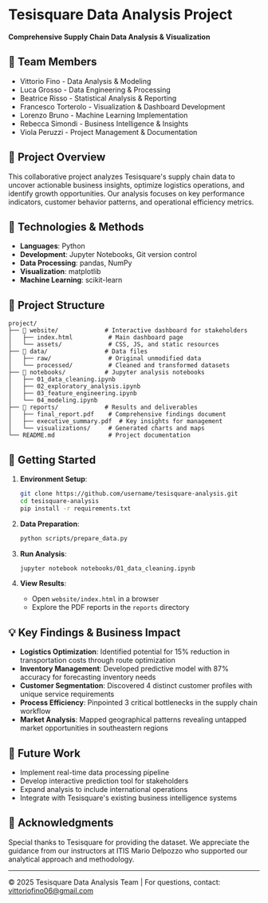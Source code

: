 # Tesisquare Data Analysis Project

**Comprehensive Supply Chain Data Analysis & Visualization**

## 👥 Team Members
- Vittorio Fino - Data Analysis & Modeling
- Luca Grosso - Data Engineering & Processing
- Beatrice Risso - Statistical Analysis & Reporting
- Francesco Torterolo - Visualization & Dashboard Development
- Lorenzo Bruno - Machine Learning Implementation
- Rebecca Simondi - Business Intelligence & Insights
- Viola Peruzzi - Project Management & Documentation

## 🎯 Project Overview
This collaborative project analyzes Tesisquare's supply chain data to uncover actionable business insights, optimize logistics operations, and identify growth opportunities. Our analysis focuses on key performance indicators, customer behavior patterns, and operational efficiency metrics.

## 🔧 Technologies & Methods
- **Languages**: Python
- **Development**: Jupyter Notebooks, Git version control
- **Data Processing**: pandas, NumPy
- **Visualization**: matplotlib
- **Machine Learning**: scikit-learn

## 📂 Project Structure
```
project/
├── 📁 website/             # Interactive dashboard for stakeholders
│   ├── index.html          # Main dashboard page
│   └── assets/             # CSS, JS, and static resources
├── 📁 data/                # Data files
│   ├── raw/                # Original unmodified data
│   └── processed/          # Cleaned and transformed datasets
├── 📁 notebooks/           # Jupyter analysis notebooks
│   ├── 01_data_cleaning.ipynb
│   ├── 02_exploratory_analysis.ipynb
│   ├── 03_feature_engineering.ipynb
│   └── 04_modeling.ipynb
├── 📁 reports/             # Results and deliverables
│   ├── final_report.pdf    # Comprehensive findings document
│   ├── executive_summary.pdf  # Key insights for management
│   └── visualizations/     # Generated charts and maps
└── README.md               # Project documentation
```

## 🚀 Getting Started
1. **Environment Setup**:
   ```bash
   git clone https://github.com/username/tesisquare-analysis.git
   cd tesisquare-analysis
   pip install -r requirements.txt
   ```

2. **Data Preparation**:
   ```bash
   python scripts/prepare_data.py
   ```

3. **Run Analysis**:
   ```bash
   jupyter notebook notebooks/01_data_cleaning.ipynb
   ```

4. **View Results**:
   - Open `website/index.html` in a browser
   - Explore the PDF reports in the `reports` directory

## 💡 Key Findings & Business Impact
- **Logistics Optimization**: Identified potential for 15% reduction in transportation costs through route optimization
- **Inventory Management**: Developed predictive model with 87% accuracy for forecasting inventory needs
- **Customer Segmentation**: Discovered 4 distinct customer profiles with unique service requirements
- **Process Efficiency**: Pinpointed 3 critical bottlenecks in the supply chain workflow
- **Market Analysis**: Mapped geographical patterns revealing untapped market opportunities in southeastern regions

## 🔄 Future Work
- Implement real-time data processing pipeline
- Develop interactive prediction tool for stakeholders
- Expand analysis to include international operations
- Integrate with Tesisquare's existing business intelligence systems

## 🙏 Acknowledgments
Special thanks to Tesisquare for providing the dataset. We appreciate the guidance from our instructors at ITIS Mario Delpozzo who supported our analytical approach and methodology.

---
© 2025 Tesisquare Data Analysis Team | For questions, contact: vittoriofino06@gmail.com
